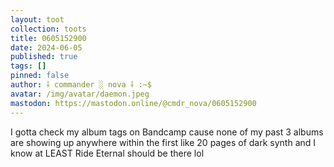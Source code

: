```yaml
---
layout: toot
collection: toots
title: 0605152900
date: 2024-06-05
published: true
tags: []
pinned: false
author: ⸸ commander ░ nova ⸸ :~$
avatar: /img/avatar/daemon.jpeg
mastodon: https://mastodon.online/@cmdr_nova/0605152900
---
```


I gotta check my album tags on Bandcamp cause none of my past 3 albums are showing up anywhere within the first like 20 pages of dark synth and I know at LEAST Ride Eternal should be there lol
